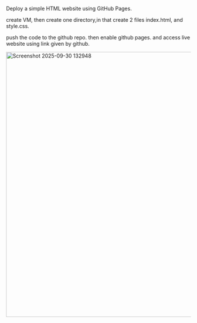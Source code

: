 Deploy a simple HTML website using GitHub Pages.

create VM, then create one directory,in that create 2 files index.html, and style.css.

push the code to the github repo. then enable github pages. and access live website using link given by github.

<img width="1357" height="722" alt="Screenshot 2025-09-30 132948" src="https://github.com/user-attachments/assets/558a95ba-5829-4060-9781-79e31cea6821" />

     
     


